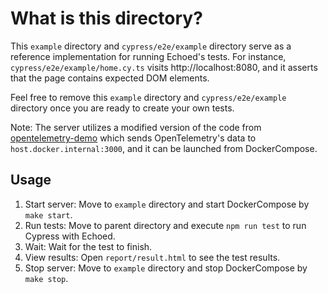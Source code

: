# What is this directory?

This `example` directory and `cypress/e2e/example` directory serve as a reference implementation for running Echoed's tests.
For instance, `cypress/e2e/example/home.cy.ts` visits http://localhost:8080, and it asserts that the page contains expected DOM elements.

Feel free to remove this `example` directory and `cypress/e2e/example` directory once you are ready to create your own tests.

Note: The server utilizes a modified version of the code from [opentelemetry-demo](https://github.com/open-telemetry/opentelemetry-demo) which sends OpenTelemetry's data to `host.docker.internal:3000`, and it can be launched from DockerCompose.

## Usage

1. Start server: Move to `example` directory and start DockerCompose by `make start`.
2. Run tests: Move to parent directory and execute `npm run test` to run Cypress with Echoed.
3. Wait: Wait for the test to finish.
4. View results: Open `report/result.html` to see the test results.
5. Stop server: Move to `example` directory and stop DockerCompose by `make stop`.

